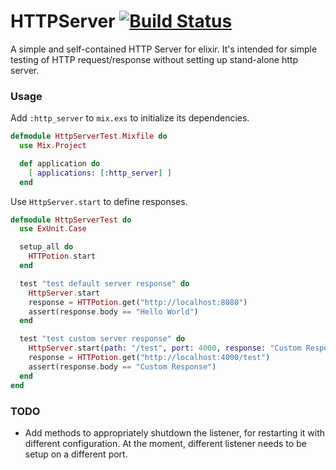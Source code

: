 HTTPServer [![Build Status](https://secure.travis-ci.org/parroty/http_server.png?branch=master "Build Status")](http://travis-ci.org/parroty/http_server)
============
A simple and self-contained HTTP Server for elixir.
It's intended for simple testing of HTTP request/response without setting up stand-alone http server.

### Usage
Add `:http_server` to `mix.exs` to initialize its dependencies.
```Elixir
defmodule HttpServerTest.Mixfile do
  use Mix.Project

  def application do
    [ applications: [:http_server] ]
  end
```

Use `HttpServer.start` to define responses.
```Elixir
defmodule HttpServerTest do
  use ExUnit.Case

  setup_all do
    HTTPotion.start
  end

  test "test default server response" do
    HttpServer.start
    response = HTTPotion.get("http://localhost:8080")
    assert(response.body == "Hello World")
  end

  test "test custom server response" do
    HttpServer.start(path: "/test", port: 4000, response: "Custom Response")
    response = HTTPotion.get("http://localhost:4000/test")
    assert(response.body == "Custom Response")
  end
end
```

### TODO
- Add methods to appropriately shutdown the listener, for restarting it with different configuration. At the moment, different listener needs to be setup on a different port.